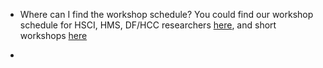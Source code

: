 
- Where can I find the workshop schedule?
You could find our workshop schedule for HSCI, HMS, DF/HCC researchers [here](https://bioinformatics.sph.harvard.edu/upcoming-workshops), and short workshops [here](https://bioinformatics.sph.harvard.edu/current-bioinformatics-topics-workshops)

- 

